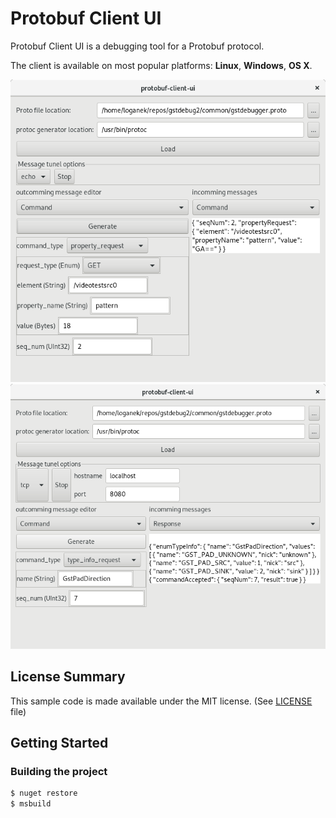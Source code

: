 # Protobuf Client UI

Protobuf Client UI is a debugging tool for a Protobuf protocol.

The client is available on most popular platforms: **Linux**, **Windows**, **OS X**.

![alt text](https://github.com/loganek/protobuf-client-ui/raw/master/img/protobuf-client-ui.png)
![alt text](https://github.com/loganek/protobuf-client-ui/raw/master/img/protobuf-client-ui-tcp.png)

## License Summary

This sample code is made available under the MIT license. 
(See [LICENSE](LICENSE) file)

## Getting Started

### Building the project
```bash
$ nuget restore
$ msbuild
```
